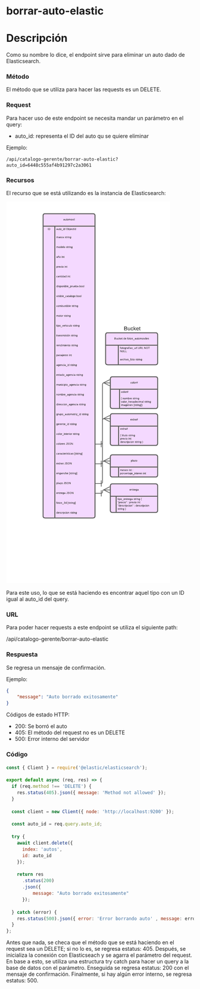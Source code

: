 # borrar-auto-elastic

# Descripción

Como su nombre lo dice, el endpoint sirve para eliminar un auto dado de Elasticsearch. 

### Método

El método que se utiliza para hacer las requests es un DELETE.

### Request

Para hacer uso de este endpoint se necesita mandar un parámetro en el query:

- auto_id: representa el ID del auto qu se quiere eliminar

Ejemplo:

```
/api/catalogo-gerente/borrar-auto-elastic?auto_id=6448c555af4b91297c2a3061
```

### Recursos

El recurso que se está utilizando es la instancia de Elasticsearch: 

![SSBDAutos.png](borrar-auto-elastic%2070b5179ab27649ee8b4873e30a059ea9/SSBDAutos.png)

Para este uso, lo que se está haciendo es encontrar aquel tipo con un ID igual al auto_id del query. 

### URL

Para poder hacer requests a este endpoint se utiliza el siguiente path:

/api/catalogo-gerente/borrar-auto-elastic

### Respuesta

Se regresa un mensaje de confirmación.

Ejemplo:

```json
{
    "message": "Auto borrado exitosamente"
}
```

Códigos de estado HTTP:

- 200: Se borró el auto
- 405: El método del request no es un DELETE
- 500: Error interno del servidor

### Código

```jsx
const { Client } = require('@elastic/elasticsearch');

export default async (req, res) => {
  if (req.method !== 'DELETE') {
    res.status(405).json({ message: 'Method not allowed' });
  }
  
  const client = new Client({ node: 'http://localhost:9200' });

  const auto_id = req.query.auto_id;

  try {
    await client.delete({
      index: 'autos',
      id: auto_id
    });

    return res
      .status(200)
      .json({
          message: "Auto borrado exitosamente"
      });
    
  } catch (error) {
    res.status(500).json({ error: 'Error borrando auto' , message: error.message});
  }
};
```

Antes que nada, se checa que el método que se está haciendo en el request sea un DELETE; si no lo es, se regresa estatus: 405. Después, se inicializa la conexión con Elasticseach y se agarra el parámetro del request. En base a esto, se utiliza una estructura try catch para hacer un query a la base de datos con el parámetro. Enseguida se regresa estatus: 200 con el mensaje de confirmación. Finalmente, si hay algún error interno, se regresa estatus: 500.